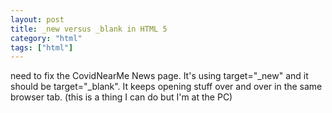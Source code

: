 ```yaml
---
layout: post
title: _new versus _blank in HTML 5
category: "html"
tags: ["html"]
---
```

need to fix the CovidNearMe News page. It's using target="_new" and it should be target="_blank". It keeps opening stuff over and over in the same browser tab. (this is a thing I can do but I'm at the PC)